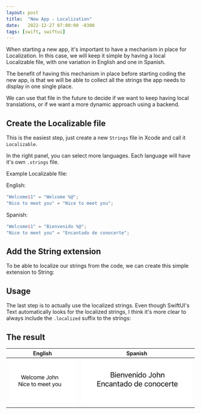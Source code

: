```yaml
---
layout: post
title:  "New App - Localization"
date:   2022-12-27 07:00:00 -0300
tags: [swift, swiftui]
---
```


When starting a new app, it's important to have a mechanism in place for Localization.
In this case, we will keep it simple by having a local Localizable file, with one variation in English and one in Spanish.

The benefit of having this mechanism in place before starting coding the new app, is that we will be able to collect all the strings the app needs to display in one single place.

We can use that file in the future to decide if we want to keep having local translations, or if we want a more dynamic approach using a backend.

## Create the Localizable file

This is the easiest step, just create a new `Strings` file in Xcode and call it `Localizable`.

In the right panel, you can select more languages. Each language will have it's own `.strings` file.

Example Localizable file:

English:
```swift
"Welcome$1" = "Welcome %@";
"Nice to meet you" = "Nice to meet you";
```

Spanish:
```swift
"Welcome$1" = "Bienvenido %@";
"Nice to meet you" = "Encantado de conocerte";
```

## Add the String extension

To be able to localize our strings from the code, we can create this simple extension to String:

<script src="https://gist.github.com/mdb1/5aba7dd6fb5861717e610ee3b71a1606.js"></script>

## Usage

The last step is to actually use the localized strings.
Even though SwiftUI's Text automatically looks for the localized strings, I think it's more clear to always include the `.localized` suffix to the strings:

<script src="https://gist.github.com/mdb1/316701b0f20383de33cb27e948d54b12.js"></script>

## The result

| English | Spanish |
| - | - |
| ![English](/resources/new-app-localization/english.png) | ![Spanish](/resources/new-app-localization/spanish.png)  | 
